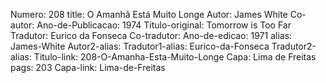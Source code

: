 Numero: 208
title: O Amanhã Está Muito Longe
Autor: James White
Co-autor: 
Ano-de-Publicacao: 1974
Titulo-original: Tomorrow is Too Far
Tradutor: Eurico da Fonseca
Co-tradutor: 
Ano-de-edicao: 1971
alias: James-White
Autor2-alias: 
Tradutor1-alias: Eurico-da-Fonseca
Tradutor2-alias: 
Titulo-link: 208-O-Amanha-Esta-Muito-Longe
Capa: Lima de Freitas
pags: 203
Capa-link: Lima-de-Freitas